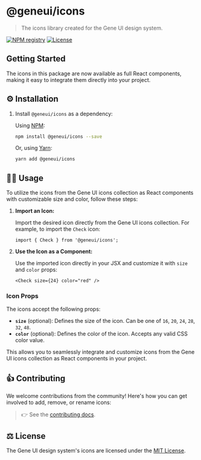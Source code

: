 # @geneui/icons

> The icons library created for the Gene UI design system.

[![NPM registry](https://img.shields.io/npm/v/@geneui/icons?style=for-the-badge&color=red)](https://www.npmjs.com/package/@geneui/icons)
[![License](https://img.shields.io/badge/license-mit-green.svg?style=for-the-badge)](https://github.com/softconstruct/gene-ui-icons/blob/main/LICENSE)

## Getting Started

The icons in this package are now available as full React components, making it easy to integrate
them directly into your project.

## ⚙️ Installation

1. Install `@geneui/icons` as a dependency:

    Using [NPM](https://www.npmjs.com/):

    ```bash
    npm install @geneui/icons --save
    ```

    Or, using [Yarn](https://yarnpkg.com/en/):

    ```bash
    yarn add @geneui/icons
    ```

## 👨‍💻 Usage

To utilize the icons from the Gene UI icons collection as React components with customizable size
and color, follow these steps:

1. **Import an Icon:**

    Import the desired icon directly from the Gene UI icons collection. For example, to import the
    `Check` icon:

    ```tsx
    import { Check } from '@geneui/icons';
    ```

2. **Use the Icon as a Component:**

    Use the imported icon directly in your JSX and customize it with `size` and `color` props:

    ```tsx
    <Check size={24} color="red" />
    ```

### Icon Props

The icons accept the following props:

-   **`size`** (optional): Defines the size of the icon. Can be one of `16`, `20`, `24`, `28`, `32`,
    `48`.
-   **`color`** (optional): Defines the color of the icon. Accepts any valid CSS color value.

This allows you to seamlessly integrate and customize icons from the Gene UI icons collection as
React components in your project.

## 👍 Contributing

We welcome contributions from the community! Here's how you can get involved to add, remove, or
rename icons:

> 👉 See the
> [contributing docs](https://github.com/softconstruct/gene-ui-icons/blob/main/CONTRIBUTING.md).

## ⚖️ License

The Gene UI design system's icons are licensed under the
[MIT License](https://github.com/softconstruct/gene-ui-components/blob/main/LICENSE).
